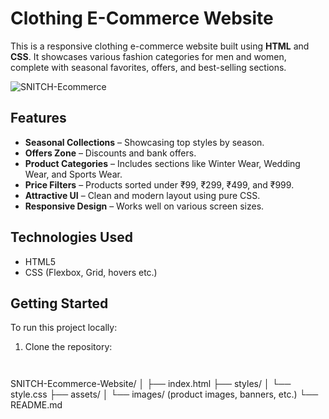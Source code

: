 # Clothing E-Commerce Website

This is a responsive clothing e-commerce website built using **HTML** and **CSS**. It showcases various fashion categories for men and women, complete with seasonal favorites, offers, and best-selling sections.

![SNITCH-Ecommerce](https://github.com/user-attachments/assets/97e6afc6-4d6d-42ee-b5c9-9b4cbbc3e6c3)


## Features

- **Seasonal Collections** – Showcasing top styles by season.
- **Offers Zone** – Discounts and bank offers.
- **Product Categories** – Includes sections like Winter Wear, Wedding Wear, and Sports Wear.
- **Price Filters** – Products sorted under ₹99, ₹299, ₹499, and ₹999.
- **Attractive UI** – Clean and modern layout using pure CSS.
- **Responsive Design** – Works well on various screen sizes.

## Technologies Used

- HTML5
- CSS (Flexbox, Grid, hovers etc.)

## Getting Started

To run this project locally:

1. Clone the repository:
   ```bash



SNITCH-Ecommerce-Website/
│
├── index.html
├── styles/
│   └── style.css
├── assets/
│   └── images/ (product images, banners, etc.)
└── README.md

